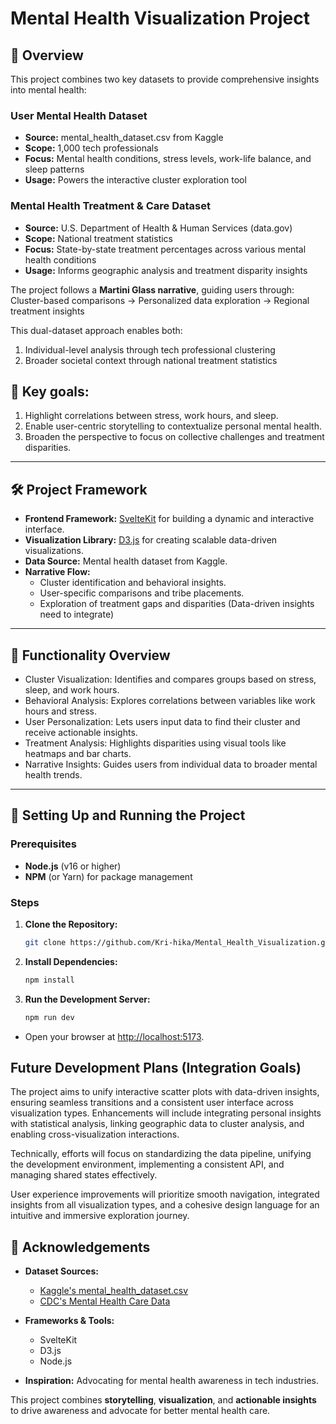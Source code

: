 # Mental Health Visualization Project

## 🌟 Overview

This project combines two key datasets to provide comprehensive insights into mental health:

### User Mental Health Dataset
- **Source:** mental_health_dataset.csv from Kaggle
- **Scope:** 1,000 tech professionals
- **Focus:** Mental health conditions, stress levels, work-life balance, and sleep patterns
- **Usage:** Powers the interactive cluster exploration tool

### Mental Health Treatment & Care Dataset
- **Source:** U.S. Department of Health & Human Services (data.gov)
- **Scope:** National treatment statistics
- **Focus:** State-by-state treatment percentages across various mental health conditions
- **Usage:** Informs geographic analysis and treatment disparity insights

The project follows a **Martini Glass narrative**, guiding users through:
Cluster-based comparisons -> Personalized data exploration -> Regional treatment insights

This dual-dataset approach enables both:
1. Individual-level analysis through tech professional clustering
2. Broader societal context through national treatment statistics


## 🎯 Key goals:
1. Highlight correlations between stress, work hours, and sleep.
2. Enable user-centric storytelling to contextualize personal mental health.
3. Broaden the perspective to focus on collective challenges and treatment disparities.

---

## 🛠️ Project Framework
- **Frontend Framework:** [SvelteKit](https://kit.svelte.dev/) for building a dynamic and interactive interface.
- **Visualization Library:** [D3.js](https://d3js.org/) for creating scalable data-driven visualizations.
- **Data Source:** Mental health dataset from Kaggle.
- **Narrative Flow:**
  - Cluster identification and behavioral insights.
  - User-specific comparisons and tribe placements.
  - Exploration of treatment gaps and disparities (Data-driven insights need to integrate)

---
## 🚀 Functionality Overview

- Cluster Visualization: Identifies and compares groups based on stress, sleep, and work hours.
- Behavioral Analysis: Explores correlations between variables like work hours and stress.
- User Personalization: Lets users input data to find their cluster and receive actionable insights.
- Treatment Analysis: Highlights disparities using visual tools like heatmaps and bar charts.
- Narrative Insights: Guides users from individual data to broader mental health trends.

---

## 🔧 Setting Up and Running the Project
### Prerequisites
- **Node.js** (v16 or higher)
- **NPM** (or Yarn) for package management

### Steps
1. **Clone the Repository:**
   ```bash
   git clone https://github.com/Kri-hika/Mental_Health_Visualization.git
   ```
2. **Install Dependencies:**
   ```bash
   npm install
   ```
3. **Run the Development Server:**
   ```bash
   npm run dev
   ```
  - Open your browser at [http://localhost:5173](http://localhost:5173).


## Future Development Plans (Integration Goals)

The project aims to unify interactive scatter plots with data-driven insights, ensuring seamless transitions and a consistent user interface across visualization types. Enhancements will include integrating personal insights with statistical analysis, linking geographic data to cluster analysis, and enabling cross-visualization interactions.

Technically, efforts will focus on standardizing the data pipeline, unifying the development environment, implementing a consistent API, and managing shared states effectively.

User experience improvements will prioritize smooth navigation, integrated insights from all visualization types, and a cohesive design language for an intuitive and immersive exploration journey.


## 📜 Acknowledgements

* **Dataset Sources:**
  - [Kaggle's mental_health_dataset.csv](https://www.kaggle.com/datasets/bhadramohit/mental-health-dataset)
  - [CDC's Mental Health Care Data](https://data.cdc.gov/NCHS/Mental-Health-Care-in-the-Last-4-Weeks/yni7-er2q/about_data)

* **Frameworks & Tools:**
   * SvelteKit
   * D3.js
   * Node.js

* **Inspiration:** Advocating for mental health awareness in tech industries.

This project combines **storytelling**, **visualization**, and **actionable insights** to drive awareness and advocate for better mental health care.